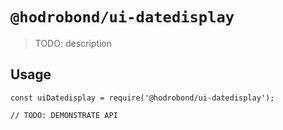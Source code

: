 # `@hodrobond/ui-datedisplay`

> TODO: description

## Usage

```
const uiDatedisplay = require('@hodrobond/ui-datedisplay');

// TODO: DEMONSTRATE API
```

